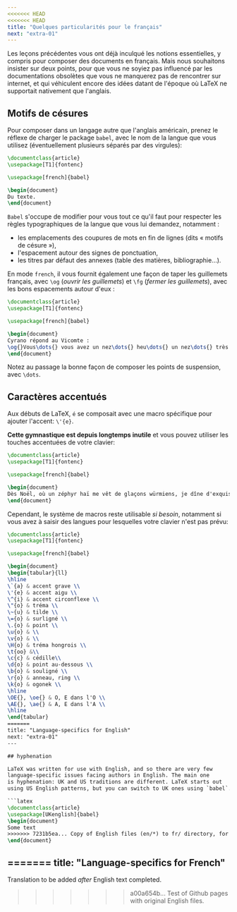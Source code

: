 ```yaml
---
<<<<<<< HEAD
<<<<<<< HEAD
title: "Quelques particularités pour le français"
next: "extra-01"
---
```


Les leçons précédentes vous ont déjà inculqué les notions essentielles,
y compris pour composer des documents en français.
Mais nous souhaitons insister sur deux points, pour que vous ne soyiez pas
influencé par les documentations obsolètes que vous ne manquerez pas de
rencontrer sur internet, et qui véhiculent encore des idées datant de
l'époque où LaTeX ne supportait nativement que l'anglais.


## Motifs de césures

Pour composer dans un langage autre que l'anglais américain, prenez
le réflexe de charger le package `babel`, avec le nom de la langue que
vous utilisez (éventuellement plusieurs séparés par des virgules):


```latex
\documentclass{article}
\usepackage[T1]{fontenc}

\usepackage[french]{babel}

\begin{document}
Du texte.
\end{document}
```

`Babel` s'occupe de modifier pour vous tout ce qu'il faut pour respecter
les règles typographiques de la langue que vous lui demandez, notamment :

- les emplacements des coupures de mots en fin de lignes (dits « motifs de césure »),
- l'espacement autour des signes de ponctuation,
- les titres par défaut des annexes (table des matières, bibliographie&hellip;).

En mode `french`, il vous fournit également une façon de taper les guillemets
français, avec `\og` (_ouvrir les guillemets_) et `\fg` (_fermer les guillemets_),
avec les bons espacements autour d'eux :

```latex
\documentclass{article}
\usepackage[T1]{fontenc}

\usepackage[french]{babel}

\begin{document}
Cyrano répond au Vicomte :
\og{}Vous\dots{} vous avez un nez\dots{} heu\dots{} un nez\dots{} très grand.\fg{}
\end{document}
```


Notez au passage la bonne façon de composer les points de suspension, avec `\dots`.


## Caractères accentués

Aux débuts de LaTeX, `é` se composait avec une macro spécifique pour ajouter
l'accent: `\'{e}`.

**Cette gymnastique est depuis longtemps inutile** et vous pouvez utiliser les
touches accentuées de votre clavier:

```latex
\documentclass{article}
\usepackage[T1]{fontenc}

\usepackage[french]{babel}

\begin{document}
Dès Noël, où un zéphyr haï me vêt de glaçons würmiens, je dîne d'exquis rôtis de bœuf au kir, à l'aÿ d'âge mûr, et cætera.
\end{document}
```

Cependant, le système de macros reste utilisable _si besoin_, notamment
si vous avez à saisir des langues pour lesquelles votre clavier
n'est pas prévu:

```latex
\documentclass{article}
\usepackage[T1]{fontenc}

\usepackage[french]{babel}

\begin{document}
\begin{tabular}{ll}
\hline
\`{a} & accent grave \\
\'{e} & accent aigu \\
\^{i} & accent circonflexe \\
\"{o} & tréma \\
\~{u} & tilde \\
\={o} & surligné \\
\.{o} & point \\
\u{o} & \\
\v{o} & \\
\H{o} & tréma hongrois \\
\t{oo} &\\
\c{c} & cédille\\
\d{o} & point au-dessous \\
\b{o} & souligné \\
\r{o} & anneau, ring \\
\k{o} & ogonek \\
\hline
\OE{}, \oe{} & O, E dans l'O \\
\AE{}, \ae{} & A, E dans l'A \\
\hline
\end{tabular}
=======
title: "Language-specifics for English"
next: "extra-01"
---

## hyphenation

LaTeX was written for use with English, and so there are very few
language-specific issues facing authors in English. The main one
is hyphenation: UK and US traditions are different. LaTeX starts out
using US English patterns, but you can switch to UK ones using `babel`.

```latex
\documentclass{article}
\usepackage[UKenglish]{babel}
\begin{document}
Some text
>>>>>>> 7231b5ea... Copy of English files (en/*) to fr/ directory, for translation.
\end{document}
```
=======
title: "Language-specifics for French"
---
Translation to be added _after_ English text completed.
>>>>>>> a00a654b... Test of Github pages with original English files.
